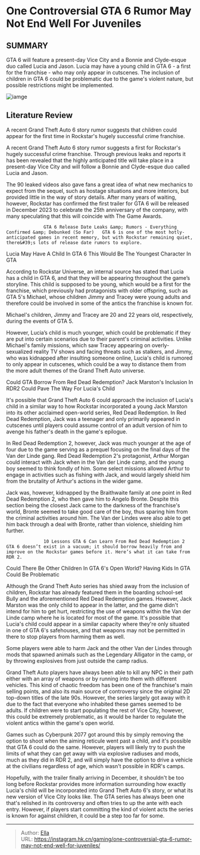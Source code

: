 # One Controversial GTA 6 Rumor May Not End Well For Juveniles


## SUMMARY 



  GTA 6 will feature a present-day Vice City and a Bonnie and Clyde-esque duo called Lucia and Jason.   Lucia may have a young child in GTA 6 - a first for the franchise - who may only appear in cutscenes.   The inclusion of children in GTA 6 could be problematic due to the game&#39;s violent nature, but possible restrictions might be implemented.  

![iamge](https://static1.srcdn.com/wordpress/wp-content/uploads/2023/11/one-controversial-gta-6-rumor-may-not-end-well-for-juveniles-2.jpg)

## Literature Review

A recent Grand Theft Auto 6 story rumor suggests that children could appear for the first time in Rockstar&#39;s hugely successful crime franchise.




A recent Grand Theft Auto 6 story rumor suggests a first for Rockstar&#39;s hugely successful crime franchise. Through previous leaks and reports it has been revealed that the highly anticipated title will take place in a present-day Vice City and will follow a Bonnie and Clyde-esque duo called Lucia and Jason.




The 90 leaked videos also gave fans a great idea of what new mechanics to expect from the sequel, such as hostage situations and more interiors, but provided little in the way of story details. After many years of waiting, however, Rockstar has confirmed the first trailer for GTA 6 will be released in December 2023 to celebrate the 25th anniversary of the company, with many speculating that this will coincide with The Game Awards.

                  GTA 6 Release Date Leaks &amp; Rumors - Everything Confirmed &amp; Debunked (So Far)   GTA 6 is one of the most hotly-anticipated games in recent memory, but with Rockstar remaining quiet, there&#39;s lots of release date rumors to explore.   


 Lucia May Have A Child In GTA 6 
This Would Be The Youngest Character In GTA
          

According to Rockstar Universe, an internal source has stated that Lucia has a child in GTA 6, and that they will be appearing throughout the game’s storyline. This child is supposed to be young, which would be a first for the franchise, which previously had protagonists with older offspring, such as GTA 5&#39;s Michael, whose children Jimmy and Tracey were young adults and therefore could be involved in some of the antics the franchise is known for.






Michael&#39;s children, Jimmy and Tracey are 20 and 22 years old, respectively, during the events of GTA 5.




However, Lucia’s child is much younger, which could be problematic if they are put into certain scenarios due to their parent&#39;s criminal activities. Unlike Michael&#39;s family missions, which saw Tracey appearing on overly-sexualized reality TV shows and facing threats such as stalkers, and Jimmy, who was kidnapped after insulting someone online, Lucia&#39;s child is rumored to only appear in cutscenes, which could be a way to distance them from the more adult themes of the Grand Theft Auto universe.



 Could GTA Borrow From Red Dead Redemption? 
Jack Marston&#39;s Inclusion In RDR2 Could Pave The Way For Lucia&#39;s Child
         

It&#39;s possible that Grand Theft Auto 6 could approach the inclusion of Lucia&#39;s child in a similar way to how Rockstar incorporated a young Jack Marston into its other acclaimed open-world series, Red Dead Redemption. In Red Dead Redemption, Jack was a teenager and only primarily appeared in cutscenes until players could assume control of an adult version of him to avenge his father&#39;s death in the game&#39;s epilogue.




In Red Dead Redemption 2, however, Jack was much younger at the age of four due to the game serving as a prequel focusing on the final days of the Van der Linde gang. Red Dead Redemption 2&#39;s protagonist, Arthur Morgan could interact with Jack when in the Van der Linde camp, and the young boy seemed to think fondly of him. Some select missions allowed Arthur to engage in activities such as fishing with Jack, and would largely shield him from the brutality of Arthur&#39;s actions in the wider game.

Jack was, however, kidnapped by the Braithwaite family at one point in Red Dead Redemption 2, who then gave him to Angelo Bronte. Despite this section being the closest Jack came to the darkness of the franchise&#39;s world, Bronte seemed to take good care of the boy, thus sparing him from the criminal activities around him. The Van der Lindes were also able to get him back through a deal with Bronte, rather than violence, shielding him further.

                  10 Lessons GTA 6 Can Learn From Red Dead Redemption 2   GTA 6 doesn’t exist in a vacuum; it should borrow heavily from and improve on the Rockstar games before it. Here’s what it can take from RDR 2.   






 Could There Be Other Children In GTA 6&#39;s Open World? 
Having Kids In GTA Could Be Problematic
          

Although the Grand Theft Auto series has shied away from the inclusion of children, Rockstar has already featured them in the boarding school-set Bully and the aforementioned Red Dead Redemption games. However, Jack Marston was the only child to appear in the latter, and the game didn&#39;t intend for him to get hurt, restricting the use of weapons within the Van der Linde camp where he is located for most of the game. It&#39;s possible that Lucia&#39;s child could appear in a similar capacity where they&#39;re only situated in one of GTA 6&#39;s safehouses, and that weapons may not be permitted in there to stop players from harming them as well.



Some players were able to harm Jack and the other Van der Lindes through mods that spawned animals such as the Legendary Alligator in the camp, or by throwing explosives from just outside the camp radius.







Grand Theft Auto players have always been able to kill any NPC in their path either with an array of weapons or by running into them with different vehicles. This kind of chaotic freedom has been one of the franchise&#39;s main selling points, and also its main source of controversy since the original 2D top-down titles of the late 90s. However, the series largely got away with it due to the fact that everyone who inhabited these games seemed to be adults. If children were to start populating the rest of Vice City, however, this could be extremely problematic, as it would be harder to regulate the violent antics within the game&#39;s open world.

Games such as Cyberpunk 2077 got around this by simply removing the option to shoot when the aiming reticule went past a child, and it&#39;s possible that GTA 6 could do the same. However, players will likely try to push the limits of what they can get away with via explosive radiuses and mods, much as they did in RDR 2, and will simply have the option to drive a vehicle at the civilians regardless of age, which wasn&#39;t possible in RDR&#39;s camps.




Hopefully, with the trailer finally arriving in December, it shouldn&#39;t be too long before Rockstar provides more information surrounding how exactly Lucia&#39;s child will be incorporated into Grand Theft Auto 6&#39;s story, or what its new version of Vice City looks like. The GTA series has always been one that&#39;s relished in its controversy and often tries to up the ante with each entry. However, if players start committing the kind of violent acts the series is known for against children, it could be a step too far for some.



---

> Author: [Ella](https://instagram.hk.cn/)  
> URL: https://instagram.hk.cn/gaming/one-controversial-gta-6-rumor-may-not-end-well-for-juveniles/  

